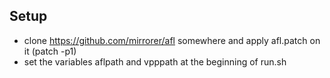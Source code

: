 ## Setup
- clone https://github.com/mirrorer/afl somewhere and apply afl.patch on it (patch -p1)
- set the variables aflpath and vpppath at the beginning of run.sh
